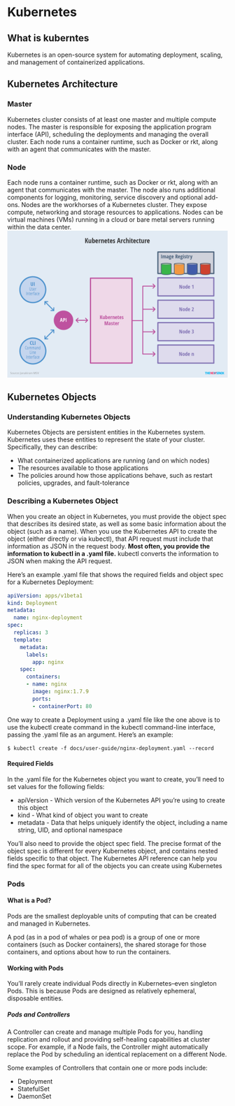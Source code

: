 # Kubernetes

## What is kuberntes
Kubernetes is an open-source system for automating deployment, scaling, and management of containerized applications.

## Kubernetes Architecture

### Master
Kubernetes cluster consists of at least one master and multiple compute nodes. The master is responsible for exposing the application program interface (API), scheduling the deployments and managing  the overall cluster. Each node runs a container runtime, such as Docker or rkt, along with an agent that communicates with the master. 

### Node
Each node runs a container runtime, such as Docker or rkt, along with an agent that communicates with the master. The node also runs additional components for logging, monitoring, service discovery and optional add-ons. Nodes are the workhorses of a Kubernetes cluster. They expose compute, networking and storage resources to applications. Nodes can be virtual machines (VMs) running in a cloud or bare metal servers running within the data center.
![Kubernetes Architecture](images/0.png)

## Kubernetes Objects

### Understanding Kubernetes Objects
Kubernetes Objects are persistent entities in the Kubernetes system. Kubernetes uses these entities to represent the state of your cluster. Specifically, they can describe:
* What containerized applications are running (and on which nodes)
* The resources available to those applications
* The policies around how those applications behave, such as restart policies, upgrades, and fault-tolerance

### Describing a Kubernetes Object
When you create an object in Kubernetes, you must provide the object spec that describes its desired state, as well as some basic information about the object (such as a name). When you use the Kubernetes API to create the object (either directly or via kubectl), that API request must include that information as JSON in the request body. **Most often, you provide the information to kubectl in a .yaml file.** kubectl converts the information to JSON when making the API request.

Here’s an example .yaml file that shows the required fields and object spec for a Kubernetes Deployment:

```yaml
apiVersion: apps/v1beta1
kind: Deployment
metadata:
  name: nginx-deployment
spec:
  replicas: 3
  template:
    metadata:
      labels:
        app: nginx
    spec:
      containers:
      - name: nginx
        image: nginx:1.7.9
        ports:
        - containerPort: 80
```

One way to create a Deployment using a .yaml file like the one above is to use the kubectl create command in the kubectl command-line interface, passing the .yaml file as an argument. Here’s an example:

```
$ kubectl create -f docs/user-guide/nginx-deployment.yaml --record
```

####  Required Fields
In the .yaml file for the Kubernetes object you want to create, you’ll need to set values for the following fields:
* apiVersion - Which version of the Kubernetes API you’re using to create this object
* kind - What kind of object you want to create
* metadata - Data that helps uniquely identify the object, including a name string, UID, and optional namespace

You’ll also need to provide the object spec field. The precise format of the object spec is different for every Kubernetes object, and contains nested fields specific to that object. The Kubernetes API reference can help you find the spec format for all of the objects you can create using Kubernetes

### Pods
#### What is a Pod?
Pods are the smallest deployable units of computing that can be created and managed in Kubernetes.

A pod (as in a pod of whales or pea pod) is a group of one or more containers (such as Docker containers), the shared storage for those containers, and options about how to run the containers.

#### Working with Pods
You’ll rarely create individual Pods directly in Kubernetes–even singleton Pods. This is because Pods are designed as relatively ephemeral, disposable entities.

##### Pods and Controllers
A Controller can create and manage multiple Pods for you, handling replication and rollout and providing self-healing capabilities at cluster scope. For example, if a Node fails, the Controller might automatically replace the Pod by scheduling an identical replacement on a different Node.

Some examples of Controllers that contain one or more pods include:
* Deployment
* StatefulSet
* DaemonSet
